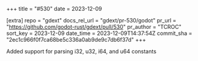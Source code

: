+++
title = "#530"
date = 2023-12-09

[extra]
repo = "gdext"
docs_rel_url = "gdext/pr-530/godot"
pr_url = "https://github.com/godot-rust/gdext/pull/530"
pr_author = "TCROC"
sort_key = 2023-12-09
date_time = 2023-12-09T14:37:54Z
commit_sha = "2ec1c966f0f7ca68be5c336a0ab9de9c7db6f37d"
+++

Added support for parsing i32, u32, i64, and u64 constants
